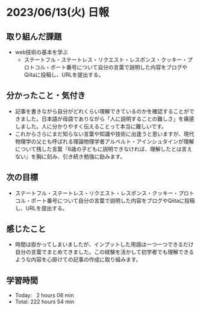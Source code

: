 # 2023/06/13(火) 日報
## 取り組んだ課題
- web技術の基本を学ぶ
  - ステートフル・ステートレス・リクエスト・レスポンス・クッキー・プロトコル・ポート番号について自分の言葉で説明した内容をブログやQiitaに投稿し、URLを提出する。

## 分かったこと・気付き
- 記事を書きながら自分がどれくらい理解できているのかを確認することができました。日本語が母語でありながら「人に説明することの難しさ」を痛感しました。人に分かりやすく伝えることって本当に難しいです。
- これからさらにまだ知らない言葉や知識や技術に出逢うと思いますが、現代物理学の父とも呼ばれる理論物理学者アルベルト・アインシュタインが理解について残した言葉『6歳の子どもに説明できなければ、理解したとは言えない』を胸に刻み、引き続き勉強に励みます。

## 次の目標
- ステートフル・ステートレス・リクエスト・レスポンス・クッキー・プロトコル・ポート番号について自分の言葉で説明した内容をブログやQiitaに投稿し、URLを提出する。

## 感じたこと
- 時間は掛かってしまいましたが、インプットした用語は一つ一つできるだけ自分の言葉でまとめてきました。この経験を活かして初学者でも理解できるような内容を心掛けての記事の作成に取り組みます。

## 学習時間
- Today:&nbsp;&nbsp; 2 hours 06 min
- Total: 222 hours 54 min
